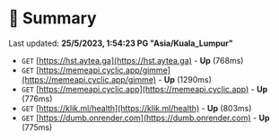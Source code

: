 # 📖 Summary
Last updated: **25/5/2023, 1:54:23 PG "Asia/Kuala_Lumpur"**

- `GET` [https://hst.aytea.ga](https://hst.aytea.ga) - **Up** (768ms)
- `GET` [https://memeapi.cyclic.app/gimme](https://memeapi.cyclic.app/gimme) - **Up** (1290ms)
- `GET` [https://memeapi.cyclic.app](https://memeapi.cyclic.app) - **Up** (776ms)
- `GET` [https://klik.ml/health](https://klik.ml/health) - **Up** (803ms)
- `GET` [https://dumb.onrender.com](https://dumb.onrender.com) - **Up** (775ms)
